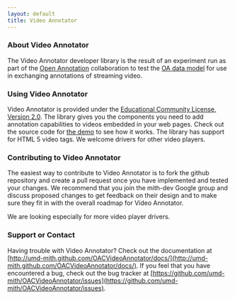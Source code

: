 ```yaml
---
layout: default
title: Video Annotator
---
```

### About Video Annotator

The Video Annotator developer library is the result of an experiment run as part of the
[Open Annotation](http://www.openannotation.org) collaboration to test the 
[OA data model](http://www.openannotation.org/spec/beta/) 
for use in exchanging annotations of streaming video.

### Using Video Annotator

Video Annotator is provided under the [Educational Community License, Version 2.0](http://opensource.org/licenses/ECL2).
The library gives you the components you need to add annotation capabilities to videos embedded in your web pages. Check out
the source code for [the demo](/OACVideoAnnotator/demo.html) to see how it works. The library has support for HTML 5
video tags. We welcome drivers for other video players.

### Contributing to Video Annotator

The easiest way to contribute to Video Annotator is to fork the github repository and create a pull request once
you have implemented and tested your changes. We recommend that you join the mith-dev Google group and discuss
proposed changes to get feedback on their design and to make sure they fit in with the overall roadmap for
Video Annotator.

We are looking especially for more video player drivers.

### Support or Contact

Having trouble with Video Annotator? Check out the documentation at 
[http://umd-mith.github.com/OACVideoAnnotator/docs/](http://umd-mith.github.com/OACVideoAnnotator/docs/).
If you feel that you have encountered a bug, check out the bug tracker at
[https://github.com/umd-mith/OACVideoAnnotator/issues](https://github.com/umd-mith/OACVideoAnnotator/issues).